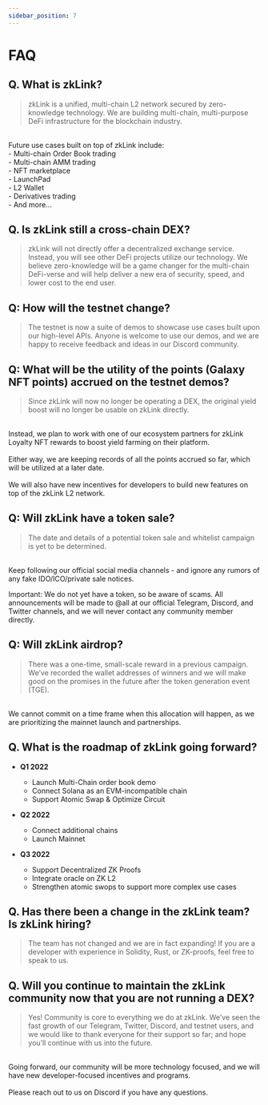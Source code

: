 ```yaml
---
sidebar_position: 7
---
```


# FAQ


## Q. What is zkLink?
>zkLink is a unified, multi-chain L2 network secured by zero-knowledge technology. We are building multi-chain, multi-purpose DeFi infrastructure for the blockchain industry.
<br/>
Future use cases built on top of zkLink include:
<br/>
- Multi-chain Order Book trading
<br/>
- Multi-chain AMM trading
<br/>
- NFT marketplace
<br/>
- LaunchPad
<br/>
- L2 Wallet
<br/>
- Derivatives trading
<br/>
- And more…

## Q. Is zkLink still a cross-chain DEX?
>zkLink will not directly offer a decentralized exchange service. Instead, you will see other DeFi projects utilize our technology. We believe zero-knowledge will be a game changer for the multi-chain DeFi-verse and will help deliver a new era of security, speed, and lower cost to the end user.

## Q: How will the testnet change?
> The testnet is now a suite of demos to showcase use cases built upon our high-level APIs. Anyone is welcome to use our demos, and we are happy to receive feedback and ideas in our Discord community.

## Q: What will be the utility of the points (Galaxy NFT points) accrued on the testnet demos?
>Since zkLink will now no longer be operating a DEX, the original yield boost will no longer be usable on zkLink directly.   
<br/>
Instead, we plan to work with one of our ecosystem partners for zkLink Loyalty NFT rewards to boost yield farming on their platform.  
<br/>
<br/>
Either way, we are keeping records of all the points accrued so far, which will be utilized at a later date.  
<br/>
<br/>
We will also have new incentives for developers to build new features on top of the zkLink L2 network.  
<br/>


## Q: Will zkLink have a token sale?
>The date and details of a potential token sale and whitelist campaign is yet to be determined.
<br/>
Keep following our official social media channels - and ignore any rumors of any fake IDO/ICO/private sale notices.
<br/>

<span className="highlight">Important: We do not yet have a token, so be aware of scams. All announcements will be made to @all at our official Telegram, Discord, and Twitter channels, and we will never contact any community member directly.</span>

## Q: Will zkLink airdrop?
>There was a one-time, small-scale reward in a previous campaign. We’ve recorded the wallet addresses of winners and we will make good on the promises in the future after the token generation event (TGE).
<br/>
We cannot commit on a time frame when this allocation will happen, as we are prioritizing the mainnet launch and partnerships.
<br/>

## Q. What is the roadmap of zkLink going forward?
- **Q1 2022**
  - Launch Multi-Chain order book demo
  - Connect Solana as an EVM-incompatible chain
  - Support Atomic Swap & Optimize Circuit

- **Q2 2022**
  - Connect additional chains
  - Launch Mainnet

- **Q3 2022**
  - Support Decentralized ZK Proofs
  - Integrate oracle on ZK L2
  - Strengthen atomic swops to support more complex use cases

## Q. Has there been a change in the zkLink team? Is zkLink hiring?
> The team has not changed and we are in fact expanding! If you are a developer with experience in Solidity, Rust, or ZK-proofs, feel free to speak to us.

## Q. Will you continue to maintain the zkLink community now that you are not running a DEX?
>Yes! Community is core to everything we do at zkLink. We’ve seen the fast growth of our Telegram, Twitter, Discord, and testnet users, and we would like to thank everyone for their support so far; and hope you’ll continue with us into the future.
<br/>
Going forward, our community will be more technology focused, and we will have new developer-focused incentives and programs.
<br/>
<br/>
Please reach out to us on Discord if you have any questions.
<br/>
